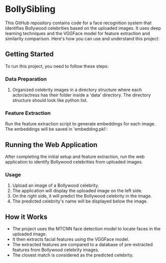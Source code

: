 # BollySibling

This GitHub repository contains code for a face recognition system that identifies Bollywood celebrities based on the uploaded images. It uses deep learning techniques and the VGGFace model for feature extraction and similarity comparison. Here's how you can use and understand this project:

## Getting Started

To run this project, you need to follow these steps:

### Data Preparation

1. Organized celebrity images in a directory structure where each actor/actress has their folder inside a 'data' directory. The directory structure should look like python list.


### Feature Extraction

Run the feature extraction script to generate embeddings for each image. The embeddings will be saved in 'embedding.pkl':



## Running the Web Application

After completing the initial setup and feature extraction, run the web application to identify Bollywood celebrities from uploaded images.

### Usage

1. Upload an image of a Bollywood celebrity.
2. The application will display the uploaded image on the left side.
3. On the right side, it will predict the Bollywood celebrity in the image.
4. The predicted celebrity's name will be displayed below the image.

## How it Works

- The project uses the MTCNN face detection model to locate faces in the uploaded image.
- It then extracts facial features using the VGGFace model.
- The extracted features are compared to a database of pre-extracted features from Bollywood celebrity images.
- The closest match is considered as the predicted celebrity.

